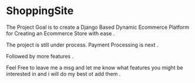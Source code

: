 # ShoppingSite

The Project Goal is to create a 
Django Based Dynamic Ecommerce Platform for Creating an Ecommerce Store with ease .

The project is still under process. 
Payment Processing is next .

Followed by more features .

Feel Free to leave me a msg and let me know what features you might be interested in and i will do my best ot add them .



